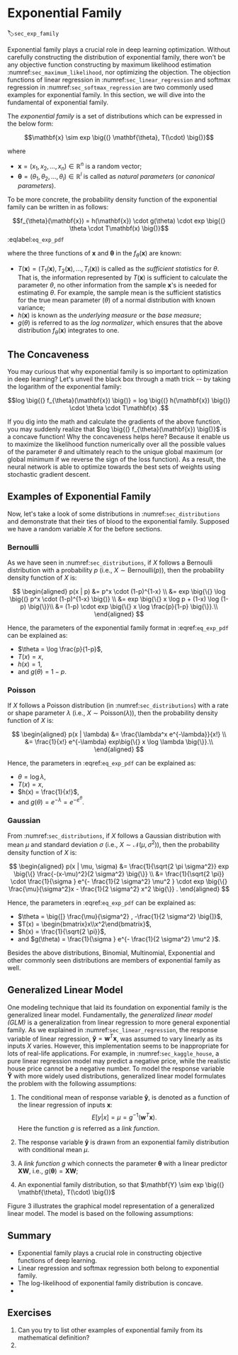 # Exponential Family
:label:`sec_exp_family`

Exponential family plays a crucial role in deep learning optimization. Without
carefully constructing the distribution of exponential family, there won't be 
any objective function constructing by maximum likelihood estimation 
:numref:`sec_maximum_likelihood`, nor optimizing the objection. The objection functions of linear 
regression in :numref:`sec_linear_regression` and softmax regression in 
:numref:`sec_softmax_regression` are two commonly used examples for  exponential family. 
In this section, we will dive into the fundamental of exponential family.


The *exponential family* is a set of distributions which can be expressed in 
the below form:

$$\mathbf{x} \sim exp \big{(} \mathbf{\theta}, T(\cdot) \big{)}$$

where 
- $\mathbf{x} = (x_1, x_2, ..., x_n) \in \mathbb{R}^n$ is a random vector;
- $\mathbf{\theta} = (\theta_1, \theta_2, ..., \theta_l) \in \mathbb{R}^l$ 
is called as *natural parameters* (or *canonical parameters*).


To be more concrete, the probability density function of the exponential 
family can be written in as follows:

$$f_{\theta}(\mathbf{x}) = h(\mathbf{x}) \cdot g(\theta) \cdot exp \big{(} 
\theta \cdot T\mathbf(x) \big{)}$$
:eqlabel:`eq_exp_pdf`



where the three functions of $\mathbf{x}$ and $\mathbf{\theta}$ in the 
$f_{\theta}(\mathbf{x})$ are known:
- $T(\mathbf{x})= (T_1(\mathbf{x}), T_2(\mathbf{x}), ..., T_l(\mathbf{x}))$ 
is called as the *sufficient statistics* for $\theta$. That is, the 
information represented by $T(\mathbf{x})$ is sufficient to calculate the 
parameter $\theta$, no other information from the sample $\mathbf{x}$'s is 
needed for estimating
$\theta$. For example, the sample mean is the sufficient statistics for the 
true mean parameter ($\theta$) of a normal distribution with known variance;
- $h(\mathbf{x})$ is known as the *underlying measure* or the *base measure*;
- $g(\theta)$ is referred to as the *log normalizer*, which ensures that the 
above distribution $f_{\theta}(\mathbf{x})$ integrates to one.


## The Concaveness

You may curious that why exponential family is so important to optimization 
in deep learning? Let's unveil the black box through a math trick -- by taking 
the logarithm of the exponential family:

$$log \big{(} f_{\theta}(\mathbf{x}) \big{)} = log \big{(} h(\mathbf{x})  
\big{)} \cdot \theta \cdot T\mathbf(x) .$$

If you dig into the math and calculate the gradients of the above function, 
you may suddenly realize that $log \big{(} f_{\theta}(\mathbf{x}) \big{)}$ is 
a concave function! Why the concaveness helps here? Because it enable us to 
maximize the likelihood function numerically over all the possible values of 
the parameter $\theta$ and ultimately reach to the unique global maximum 
(or global minimum if we reverse the sign of the loss function). As a result, 
the neural network is able to optimize towards the best sets of weights
using stochastic gradient descent.


## Examples of Exponential Family

Now, let's take a look of some distributions in :numref:`sec_distributions`
and demonstrate that their ties of blood to the exponential family. Supposed we have a random variable $X$ for the before sections.

### Bernoulli

As we have seen in :numref:`sec_distributions`, if $X$ follows a Bernoulli distribution with a probability $p$ (i.e., $X \sim \mathrm{Bernoulli}(p)$), then the probability density function of $X$ is:

$$
\begin{aligned}
p(x | p) &= p^x \cdot (1-p)^{1-x} \\
&= exp \big{\{} \log \big{(} p^x \cdot (1-p)^{1-x} \big{)} \\
&= exp \big{\{} x \log p + (1-x) \log (1-p) \big{\}}\\
&= (1-p) \cdot exp \big{\{} x \log \frac{p}{1-p} \big{\}}.\\
\end{aligned}
$$

Hence, the parameters of the exponential family format in :eqref:`eq_exp_pdf` can be explained as:

* $\theta = \log \frac{p}{1-p}$, 
* $T(x) = x$,
* $h(x) = 1$,
* and $g(\theta) = 1-p$.

### Poisson

If $X$ follows a Poisson distribution (in :numref:`sec_distributions`) with a rate or shape parameter $\lambda$ (i.e., $X \sim \mathrm{Poisson}(\lambda)$), then the probability density function of $X$ is:

$$
\begin{aligned}
p(x | \lambda) &= \frac{\lambda^x e^{-\lambda}}{x!} \\
&= \frac{1}{x!} e^{-\lambda} exp\big{\{} x \log \lambda \big{\}}.\\
\end{aligned}
$$


Hence, the parameters in :eqref:`eq_exp_pdf` can be explained as:

* $\theta = \log \lambda$, 
* $T(x) = x$,
* $h(x) = \frac{1}{x!}$,
* and $g(\theta) = e^{-\lambda} = e^{-e^\theta}$.


### Gaussian

From :numref:`sec_distributions`, if $X$ follows a Gaussian distribution with mean $\mu$ and standard deviation $\sigma$ (i.e., $X \sim \mathcal{N}(\mu, \sigma^2)$), then the probability density function of $X$ is:

$$
\begin{aligned}
p(x | \mu, \sigma) &= \frac{1}{\sqrt{2 \pi \sigma^2}} exp \big{\{} \frac{-(x-\mu)^2}{2 \sigma^2} \big{\}} \\
&= \frac{1}{\sqrt{2 \pi}} \cdot \frac{1}{\sigma } e^{- \frac{1}{2 \sigma^2} \mu^2 } \cdot exp \big{\{} \frac{\mu}{\sigma^2}x - \frac{1}{2 \sigma^2} x^2 \big{\}} .
\end{aligned}
$$

Hence, the parameters in :eqref:`eq_exp_pdf` can be explained as:

* $\theta = \big{[} \frac{\mu}{\sigma^2} , -\frac{1}{2 \sigma^2} \big{]}$, 
* $T(x) = \begin{bmatrix}x\\x^2\end{bmatrix}$,
* $h(x) = \frac{1}{\sqrt{2 \pi}}$,
* and $g(\theta) = \frac{1}{\sigma } e^{- \frac{1}{2 \sigma^2} \mu^2 }$.


Besides the above distributions, Binomial, Multinomial, Exponential and other commonly seen distributions are members of exponential family as well.



## Generalized Linear Model

One modeling technique that laid its foundation on exponential family is the generalized linear model. Fundamentally, the *generalized linear model (GLM)* is a generalization from linear regression to more general exponential family. As we explained in :numref:`sec_linear_regression`, the response variable of linear regression, $\mathbf{\hat{y}} = \mathbf{w}^T \mathbf{x}$, was assumed to vary linearly as its inputs $X$ varies. However, this implementation seems to be inappropriate for lots of real-life applications. For example, in :numref:`sec_kaggle_house`, a pure linear regression model may predict a negative price, while the realistic house price cannot be a negative number. To model the response variable $\mathbf{\hat{Y}}$ with more widely used distributions, generalized linear model formulates the problem with the following assumptions:


1. The conditional mean of response variable $\mathbf{\hat{y}}$, is denoted as a function of the linear regression of inputs $\mathbf{x}$:
$$E[y|x]= \mu = g^{-1}(\mathbf{w}^T \mathbf{x}).$$ Here the function $g$ is referred as a *link function*.

1. The response variable $\mathbf{\hat{y}}$ is drawn from an exponential family distribution with conditional mean $\mu$.











1. A *link function* $g$ which connects the parameter $\mathbf{\theta}$ with a linear predictor $\mathbf{X}\mathbf{W}$, i.e., $g(\mathbf{\theta}) = \mathbf{X}\mathbf{W}$;
1. An exponential family distribution, so that $\mathbf{Y} \sim exp \big{(} \mathbf{\theta}, T(\cdot) \big{)}$



Figure 3 illustrates the graphical model representation of a generalized linear model. The model is based on the following assumptions:




## Summary

* Exponential family plays a crucial role in constructing objective functions of deep learning.
* Linear regression and softmax regression both belong to exponential family.
* The log-likelihood of exponential family distribution is concave.
* 


## Exercises

1. Can you try to list other examples of exponential family from its mathematical definition?
1.
